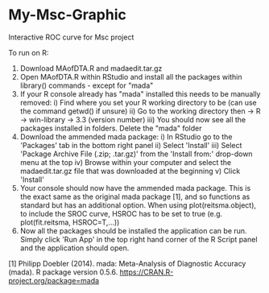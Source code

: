 # My-Msc-Graphic
Interactive ROC curve for Msc project

To run on R:
1. Download MAofDTA.R and madaedit.tar.gz
2. Open MAofDTA.R within RStudio and install all the packages within library() commands - except for "mada"
3. If your R console already has "mada" installed this needs to be manually removed:
   i) Find where you set your R working directory to be (can use the command getwd() if unsure)
   ii) Go to the working directory then -> R -> win-library -> 3.3 (version number)
   iii) You should now see all the packages installed in folders. Delete the "mada" folder
4. Download the ammended mada package:
   i) In RStudio go to the 'Packages' tab in the bottom right panel
   ii) Select 'Install'
   iii) Select 'Package Archive File (.zip; .tar.gz)' from the 'Install from:' drop-down menu at the top
   iv) Browse within your computer and select the madaedit.tar.gz file that was downloaded at the beginning
   v) Click 'Install'
5. Your console should now have the ammended mada package. This is the exact same as the original mada package [1], and so functions as standard but has an additional option. When using plot(reitsma.object), to include the SROC curve, HSROC has to be set to true (e.g. plot(fit.reitsma, HSROC=T,...))
6. Now all the packages should be installed the application can be run. Simply click 'Run App' in the top right hand corner of the R Script panel and the application should open.

[1] Philipp Doebler (2014). mada: Meta-Analysis of Diagnostic Accuracy (mada). R package version 0.5.6.
  https://CRAN.R-project.org/package=mada

